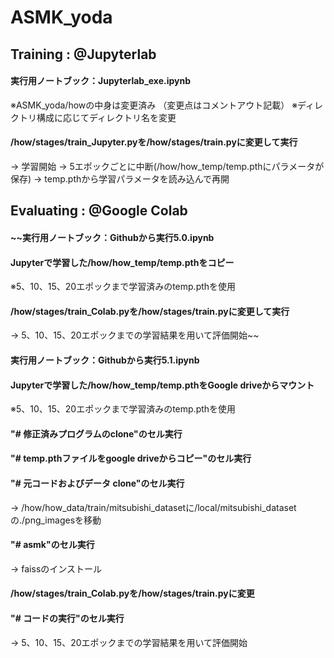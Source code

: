 # ASMK_yoda
## Training : @Jupyterlab
#### 実行用ノートブック：Jupyterlab_exe.ipynb
 ※ASMK_yoda/howの中身は変更済み
 （変更点はコメントアウト記載）
 ※ディレクトリ構成に応じてディレクトリ名を変更
#### /how/stages/train_Jupyter.pyを/how/stages/train.pyに変更して実行
  → 学習開始 → 5エポックごとに中断(/how/how_temp/temp.pthにパラメータが保存)
  → temp.pthから学習パラメータを読み込んで再開

## Evaluating : @Google Colab
#### ~~実行用ノートブック：Githubから実行5.0.ipynb
#### Jupyterで学習した/how/how_temp/temp.pthをコピー
 ※5、10、15、20エポックまで学習済みのtemp.pthを使用
#### /how/stages/train_Colab.pyを/how/stages/train.pyに変更して実行
  → 5、10、15、20エポックまでの学習結果を用いて評価開始~~

#### 実行用ノートブック：Githubから実行5.1.ipynb
#### Jupyterで学習した/how/how_temp/temp.pthをGoogle driveからマウント
 ※5、10、15、20エポックまで学習済みのtemp.pthを使用
#### "# 修正済みプログラムのclone"のセル実行
#### "# temp.pthファイルをgoogle driveからコピー"のセル実行
#### "# 元コードおよびデータ clone"のセル実行
  → /how/how_data/train/mitsubishi_datasetに/local/mitsubishi_datasetの./png_imagesを移動
#### "# asmk"のセル実行
  → faissのインストール
#### /how/stages/train_Colab.pyを/how/stages/train.pyに変更
#### "# コードの実行"のセル実行
  → 5、10、15、20エポックまでの学習結果を用いて評価開始
